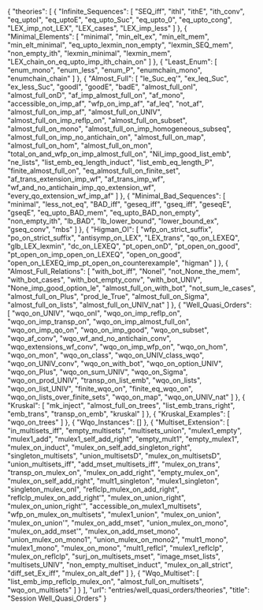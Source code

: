 {
    "theories": [
        {
            "Infinite_Sequences": [
                "SEQ_iff",
                "ithI",
                "ithE",
                "ith_conv",
                "eq_uptoI",
                "eq_uptoE",
                "eq_upto_Suc",
                "eq_upto_0",
                "eq_upto_cong",
                "LEX_imp_not_LEX",
                "LEX_cases",
                "LEX_imp_less"
            ]
        },
        {
            "Minimal_Elements": [
                "minimal",
                "min_elt_ex",
                "min_elt_mem",
                "min_elt_minimal",
                "eq_upto_lexmin_non_empty",
                "lexmin_SEQ_mem",
                "non_empty_ith",
                "lexmin_minimal",
                "lexmin_mem",
                "LEX_chain_on_eq_upto_imp_ith_chain_on"
            ]
        },
        {
            "Least_Enum": [
                "enum_mono",
                "enum_less",
                "enum_P",
                "enumchain_mono",
                "enumchain_chain"
            ]
        },
        {
            "Almost_Full": [
                "le_Suc_eq'",
                "ex_leq_Suc",
                "ex_less_Suc",
                "goodI",
                "goodE",
                "badE",
                "almost_full_onI",
                "almost_full_onD",
                "af_imp_almost_full_on",
                "af_mono",
                "accessible_on_imp_af",
                "wfp_on_imp_af",
                "af_leq",
                "not_af",
                "almost_full_on_imp_af",
                "almost_full_on_UNIV",
                "almost_full_on_imp_reflp_on",
                "almost_full_on_subset",
                "almost_full_on_mono",
                "almost_full_on_imp_homogeneous_subseq",
                "almost_full_on_imp_no_antichain_on",
                "almost_full_on_map",
                "almost_full_on_hom",
                "almost_full_on_mon",
                "total_on_and_wfp_on_imp_almost_full_on",
                "Nil_imp_good_list_emb",
                "ne_lists",
                "list_emb_eq_length_induct",
                "list_emb_eq_length_P",
                "finite_almost_full_on",
                "eq_almost_full_on_finite_set",
                "af_trans_extension_imp_wf",
                "af_trans_imp_wf",
                "wf_and_no_antichain_imp_qo_extension_wf",
                "every_qo_extension_wf_imp_af"
            ]
        },
        {
            "Minimal_Bad_Sequences": [
                "minimal",
                "less_not_eq",
                "BAD_iff",
                "geseq_iff",
                "gseq_iff",
                "geseqE",
                "gseqE",
                "eq_upto_BAD_mem",
                "eq_upto_BAD_non_empty",
                "non_empty_ith",
                "lb_BAD",
                "lb_lower_bound",
                "lower_bound_ex",
                "gseq_conv",
                "mbs"
            ]
        },
        {
            "Higman_OI": [
                "wfp_on_strict_suffix",
                "po_on_strict_suffix",
                "antisymp_on_LEX",
                "LEX_trans",
                "qo_on_LEXEQ",
                "glb_LEX_lexmin",
                "dc_on_LEXEQ",
                "pt_open_onD",
                "pt_open_on_good",
                "pt_open_on_imp_open_on_LEXEQ",
                "open_on_good",
                "open_on_LEXEQ_imp_pt_open_on_counterexample",
                "higman"
            ]
        },
        {
            "Almost_Full_Relations": [
                "with_bot_iff",
                "NoneI",
                "not_None_the_mem",
                "with_bot_cases",
                "with_bot_empty_conv",
                "with_bot_UNIV",
                "None_imp_good_option_le",
                "almost_full_on_with_bot",
                "not_sum_le_cases",
                "almost_full_on_Plus",
                "prod_le_True",
                "almost_full_on_Sigma",
                "almost_full_on_lists",
                "almost_full_on_UNIV_nat"
            ]
        },
        {
            "Well_Quasi_Orders": [
                "wqo_on_UNIV",
                "wqo_onI",
                "wqo_on_imp_reflp_on",
                "wqo_on_imp_transp_on",
                "wqo_on_imp_almost_full_on",
                "wqo_on_imp_qo_on",
                "wqo_on_imp_good",
                "wqo_on_subset",
                "wqo_af_conv",
                "wqo_wf_and_no_antichain_conv",
                "wqo_extensions_wf_conv",
                "wqo_on_imp_wfp_on",
                "wqo_on_hom",
                "wqo_on_mon",
                "wqo_on_class",
                "wqo_on_UNIV_class_wqo",
                "wqo_on_UNIV_conv",
                "wqo_on_with_bot",
                "wqo_on_option_UNIV",
                "wqo_on_Plus",
                "wqo_on_sum_UNIV",
                "wqo_on_Sigma",
                "wqo_on_prod_UNIV",
                "transp_on_list_emb",
                "wqo_on_lists",
                "wqo_on_list_UNIV",
                "finite_wqo_on",
                "finite_eq_wqo_on",
                "wqo_on_lists_over_finite_sets",
                "wqo_on_map",
                "wqo_on_UNIV_nat"
            ]
        },
        {
            "Kruskal": [
                "mk_inject",
                "almost_full_on_trees",
                "list_emb_trans_right",
                "emb_trans",
                "transp_on_emb",
                "kruskal"
            ]
        },
        {
            "Kruskal_Examples": [
                "wqo_on_trees"
            ]
        },
        {
            "Wqo_Instances": []
        },
        {
            "Multiset_Extension": [
                "in_multisets_iff",
                "empty_multisets",
                "multisets_union",
                "mulex1_empty",
                "mulex1_add",
                "mulex1_self_add_right",
                "empty_mult1",
                "empty_mulex1",
                "mulex_on_induct",
                "mulex_on_self_add_singleton_right",
                "singleton_multisets",
                "union_multisetsD",
                "mulex_on_multisetsD",
                "union_multisets_iff",
                "add_mset_multisets_iff",
                "mulex_on_trans",
                "transp_on_mulex_on",
                "mulex_on_add_right",
                "empty_mulex_on",
                "mulex_on_self_add_right",
                "mult1_singleton",
                "mulex1_singleton",
                "singleton_mulex_onI",
                "reflclp_mulex_on_add_right",
                "reflclp_mulex_on_add_right'",
                "mulex_on_union_right",
                "mulex_on_union_right'",
                "accessible_on_mulex1_multisets",
                "wfp_on_mulex_on_multisets",
                "mulex1_union",
                "mulex_on_union",
                "mulex_on_union'",
                "mulex_on_add_mset",
                "union_mulex_on_mono",
                "mulex_on_add_mset'",
                "mulex_on_add_mset_mono",
                "union_mulex_on_mono1",
                "union_mulex_on_mono2",
                "mult1_mono",
                "mulex1_mono",
                "mulex_on_mono",
                "mult1_reflcl",
                "mulex1_reflclp",
                "mulex_on_reflclp",
                "surj_on_multisets_mset",
                "image_mset_lists",
                "multisets_UNIV",
                "non_empty_multiset_induct",
                "mulex_on_all_strict",
                "diff_set_Ex_iff",
                "mulex_on_alt_def"
            ]
        },
        {
            "Wqo_Multiset": [
                "list_emb_imp_reflclp_mulex_on",
                "almost_full_on_multisets",
                "wqo_on_multisets"
            ]
        }
    ],
    "url": "entries/well_quasi_orders/theories",
    "title": "Session Well_Quasi_Orders"
}